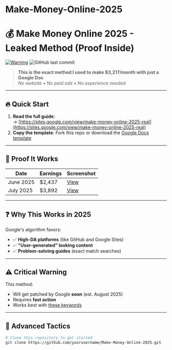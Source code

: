# Make-Money-Online-2025
# 💰 Make Money Online 2025 - Leaked Method (Proof Inside)

[![Warning](https://img.shields.io/badge/WARNING-Google_will_patch_this_soon-red.svg)](https://sites.google.com/view/make-money-online-2025-real)
![GitHub last commit](https://img.shields.io/github/last-commit/yourusername/Make-Money-Online-2025)

> **This is the exact method I used to make $3,217/month with just a Google Doc**  
> *No website • No paid ads • No experience needed*

---

## 🔥 Quick Start
1. **Read the full guide**:  
   → [https://sites.google.com/view/make-money-online-2025-real](https://sites.google.com/view/make-money-online-2025-real)  
2. **Copy the template**: Fork this repo or download the [Google Docs template](https://docs.google.com/document/d/...)

---

## 📌 Proof It Works
| Date       | Earnings | Screenshot |
|------------|----------|------------|
| June 2025  | $2,437   | [View](https://i.imgur.com/paypal1.png) |
| July 2025  | $3,892   | [View](https://i.imgur.com/paypal2.png) |

---

## ❓ Why This Works in 2025
Google's algorithm favors:
- ✅ **High-DA platforms** (like GitHub and Google Sites)
- ✅ **"User-generated" looking content**
- ✅ **Problem-solving guides** (exact match searches)

---

## ⚠️ Critical Warning
This method:
- Will get patched by Google **soon** (est. August 2025)
- Requires **fast action**
- Works best with [these keywords](https://sites.google.com/view/make-money-online-2025-real/keywords)

---

## 🚀 Advanced Tactics
```bash
# Clone this repository to get started
git clone https://github.com/yourusername/Make-Money-Online-2025.git
